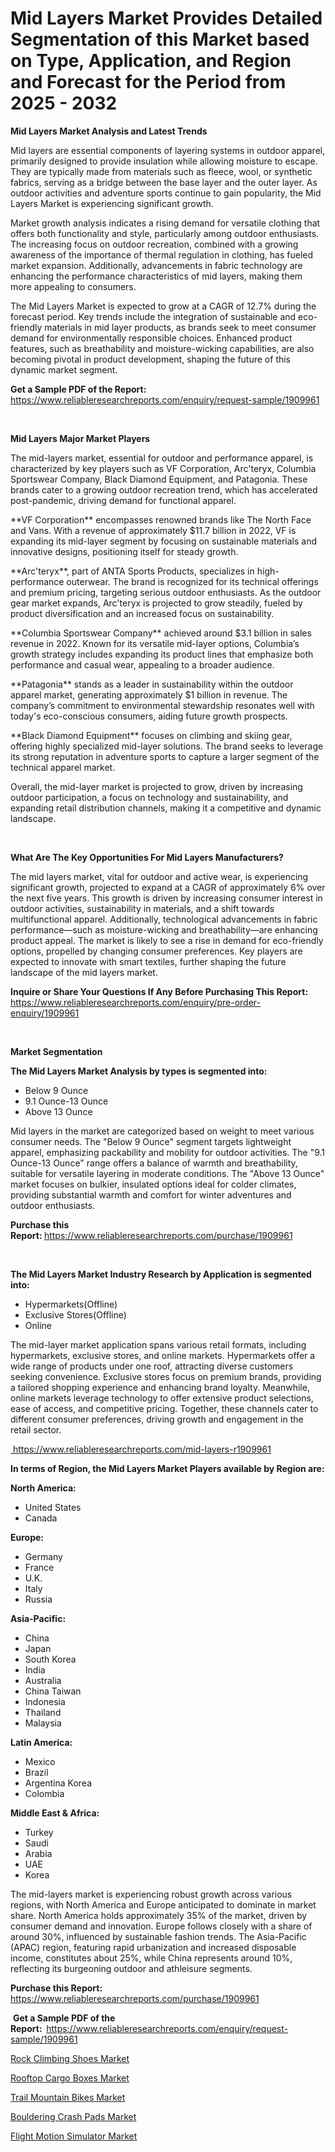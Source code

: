 <p><h1>Mid Layers Market Provides Detailed Segmentation of this Market based on Type, Application, and Region and Forecast for the Period from 2025 - 2032</h1></p><p><strong>Mid Layers Market Analysis and Latest Trends</strong></p>
<p><p>Mid layers are essential components of layering systems in outdoor apparel, primarily designed to provide insulation while allowing moisture to escape. They are typically made from materials such as fleece, wool, or synthetic fabrics, serving as a bridge between the base layer and the outer layer. As outdoor activities and adventure sports continue to gain popularity, the Mid Layers Market is experiencing significant growth.</p><p>Market growth analysis indicates a rising demand for versatile clothing that offers both functionality and style, particularly among outdoor enthusiasts. The increasing focus on outdoor recreation, combined with a growing awareness of the importance of thermal regulation in clothing, has fueled market expansion. Additionally, advancements in fabric technology are enhancing the performance characteristics of mid layers, making them more appealing to consumers.</p><p>The Mid Layers Market is expected to grow at a CAGR of 12.7% during the forecast period. Key trends include the integration of sustainable and eco-friendly materials in mid layer products, as brands seek to meet consumer demand for environmentally responsible choices. Enhanced product features, such as breathability and moisture-wicking capabilities, are also becoming pivotal in product development, shaping the future of this dynamic market segment.</p></p>
<p><strong>Get a Sample PDF of the Report:&nbsp;</strong> <a href="https://www.reliableresearchreports.com/enquiry/request-sample/1909961?utm_campaign=48&utm_medium=2&utm_source=Github&utm_content=ia&utm_term=08022025&utm_id=mid-layers">https://www.reliableresearchreports.com/enquiry/request-sample/1909961</a></p>
<p>&nbsp;</p>
<p><strong>Mid Layers Major Market Players</strong></p>
<p><p>The mid-layers market, essential for outdoor and performance apparel, is characterized by key players such as VF Corporation, Arc'teryx, Columbia Sportswear Company, Black Diamond Equipment, and Patagonia. These brands cater to a growing outdoor recreation trend, which has accelerated post-pandemic, driving demand for functional apparel.</p><p>**VF Corporation** encompasses renowned brands like The North Face and Vans. With a revenue of approximately $11.7 billion in 2022, VF is expanding its mid-layer segment by focusing on sustainable materials and innovative designs, positioning itself for steady growth.</p><p>**Arc'teryx**, part of ANTA Sports Products, specializes in high-performance outerwear. The brand is recognized for its technical offerings and premium pricing, targeting serious outdoor enthusiasts. As the outdoor gear market expands, Arc'teryx is projected to grow steadily, fueled by product diversification and an increased focus on sustainability.</p><p>**Columbia Sportswear Company** achieved around $3.1 billion in sales revenue in 2022. Known for its versatile mid-layer options, Columbia’s growth strategy includes expanding its product lines that emphasize both performance and casual wear, appealing to a broader audience.</p><p>**Patagonia** stands as a leader in sustainability within the outdoor apparel market, generating approximately $1 billion in revenue. The company’s commitment to environmental stewardship resonates well with today's eco-conscious consumers, aiding future growth prospects.</p><p>**Black Diamond Equipment** focuses on climbing and skiing gear, offering highly specialized mid-layer solutions. The brand seeks to leverage its strong reputation in adventure sports to capture a larger segment of the technical apparel market.</p><p>Overall, the mid-layer market is projected to grow, driven by increasing outdoor participation, a focus on technology and sustainability, and expanding retail distribution channels, making it a competitive and dynamic landscape.</p></p>
<p>&nbsp;</p>
<p><strong>What Are The Key Opportunities For Mid Layers Manufacturers?</strong></p>
<p><p>The mid layers market, vital for outdoor and active wear, is experiencing significant growth, projected to expand at a CAGR of approximately 6% over the next five years. This growth is driven by increasing consumer interest in outdoor activities, sustainability in materials, and a shift towards multifunctional apparel. Additionally, technological advancements in fabric performance—such as moisture-wicking and breathability—are enhancing product appeal. The market is likely to see a rise in demand for eco-friendly options, propelled by changing consumer preferences. Key players are expected to innovate with smart textiles, further shaping the future landscape of the mid layers market.</p></p>
<p><strong>Inquire or Share Your Questions If Any Before Purchasing This Report:</strong> <a href="https://www.reliableresearchreports.com/enquiry/pre-order-enquiry/1909961?utm_campaign=48&utm_medium=2&utm_source=Github&utm_content=ia&utm_term=08022025&utm_id=mid-layers">https://www.reliableresearchreports.com/enquiry/pre-order-enquiry/1909961</a></p>
<p>&nbsp;</p>
<p><strong>Market Segmentation</strong></p>
<p><strong>The Mid Layers Market Analysis by types is segmented into:</strong></p>
<p><ul><li>Below 9 Ounce</li><li>9.1 Ounce-13 Ounce</li><li>Above 13 Ounce</li></ul></p>
<p><p>Mid layers in the market are categorized based on weight to meet various consumer needs. The "Below 9 Ounce" segment targets lightweight apparel, emphasizing packability and mobility for outdoor activities. The "9.1 Ounce-13 Ounce" range offers a balance of warmth and breathability, suitable for versatile layering in moderate conditions. The "Above 13 Ounce" market focuses on bulkier, insulated options ideal for colder climates, providing substantial warmth and comfort for winter adventures and outdoor enthusiasts.</p></p>
<p><strong>Purchase this Report:&nbsp;</strong><a href="https://www.reliableresearchreports.com/purchase/1909961?utm_campaign=48&utm_medium=2&utm_source=Github&utm_content=ia&utm_term=08022025&utm_id=mid-layers">https://www.reliableresearchreports.com/purchase/1909961</a></p>
<p>&nbsp;</p>
<p><strong>The Mid Layers Market Industry Research by Application is segmented into:</strong></p>
<p><ul><li>Hypermarkets(Offline)</li><li>Exclusive Stores(Offline)</li><li>Online</li></ul></p>
<p><p>The mid-layer market application spans various retail formats, including hypermarkets, exclusive stores, and online markets. Hypermarkets offer a wide range of products under one roof, attracting diverse customers seeking convenience. Exclusive stores focus on premium brands, providing a tailored shopping experience and enhancing brand loyalty. Meanwhile, online markets leverage technology to offer extensive product selections, ease of access, and competitive pricing. Together, these channels cater to different consumer preferences, driving growth and engagement in the retail sector.</p></p>
<p><a href="https://www.reliableresearchreports.com/mid-layers-r1909961?utm_campaign=48&utm_medium=2&utm_source=Github&utm_content=ia&utm_term=08022025&utm_id=mid-layers">&nbsp;https://www.reliableresearchreports.com/mid-layers-r1909961</a></p>
<p><strong>In terms of Region, the Mid Layers Market Players available by Region are:</strong></p>
<p>
    <p> <strong> North America: </strong>
        <ul>
            <li>United States</li>
            <li>Canada</li>
        </ul>
        </p> 
    <p> <strong> Europe: </strong>
        <ul>
            <li>Germany</li>
            <li>France</li>
            <li>U.K.</li>
            <li>Italy</li>
            <li>Russia</li>
        </ul>
        </p> 
    <p> <strong> Asia-Pacific: </strong>
        <ul>
            <li>China</li>
            <li>Japan</li>
            <li>South Korea</li>
            <li>India</li>
            <li>Australia</li>
            <li>China Taiwan</li>
            <li>Indonesia</li>
            <li>Thailand</li>
            <li>Malaysia</li>
        </ul>
        </p> 
    <p> <strong> Latin America: </strong>
        <ul>
            <li>Mexico</li>
            <li>Brazil</li>
            <li>Argentina Korea</li>
            <li>Colombia</li>
        </ul>
        </p> 
    <p> <strong> Middle East & Africa: </strong>
        <ul>
            <li>Turkey</li>
            <li>Saudi</li>
            <li>Arabia</li>
            <li>UAE</li>
            <li>Korea</li>
        </ul>
    </p>
    </p>
<p><p>The mid-layers market is experiencing robust growth across various regions, with North America and Europe anticipated to dominate in market share. North America holds approximately 35% of the market, driven by consumer demand and innovation. Europe follows closely with a share of around 30%, influenced by sustainable fashion trends. The Asia-Pacific (APAC) region, featuring rapid urbanization and increased disposable income, constitutes about 25%, while China represents around 10%, reflecting its burgeoning outdoor and athleisure segments.</p></p>
<p><strong>Purchase this Report: </strong><a href="https://www.reliableresearchreports.com/purchase/1909961?utm_campaign=48&utm_medium=2&utm_source=Github&utm_content=ia&utm_term=08022025&utm_id=mid-layers">https://www.reliableresearchreports.com/purchase/1909961</a></p>
<p>&nbsp;<strong>Get a Sample PDF of the Report:&nbsp;&nbsp;</strong><a href="https://www.reliableresearchreports.com/enquiry/request-sample/1909961?utm_campaign=48&utm_medium=2&utm_source=Github&utm_content=ia&utm_term=08022025&utm_id=mid-layers">https://www.reliableresearchreports.com/enquiry/request-sample/1909961</a></p>
<p><strong></strong></p>
<p><p><a href="https://github.com/jhamygunler/Market-Research-Report-List-1/blob/main/rock-climbing-shoes-market.md?utm_campaign=48&utm_medium=2&utm_source=Github&utm_content=ia&utm_term=08022025&utm_id=mid-layers">Rock Climbing Shoes Market</a></p><p><a href="https://github.com/penecorodz74/Market-Research-Report-List-1/blob/main/rooftop-cargo-boxes-market.md?utm_campaign=48&utm_medium=2&utm_source=Github&utm_content=ia&utm_term=08022025&utm_id=mid-layers">Rooftop Cargo Boxes Market</a></p><p><a href="https://github.com/boysabotzoc/Market-Research-Report-List-1/blob/main/trail-mountain-bikes-market.md?utm_campaign=48&utm_medium=2&utm_source=Github&utm_content=ia&utm_term=08022025&utm_id=mid-layers">Trail Mountain Bikes Market</a></p><p><a href="https://github.com/vigoseiler/Market-Research-Report-List-1/blob/main/bouldering-crash-pads-market.md?utm_campaign=48&utm_medium=2&utm_source=Github&utm_content=ia&utm_term=08022025&utm_id=mid-layers">Bouldering Crash Pads Market</a></p><p><a href="https://github.com/ivetasyizhi/Market-Research-Report-List-1/blob/main/flight-motion-simulator-market.md?utm_campaign=48&utm_medium=2&utm_source=Github&utm_content=ia&utm_term=08022025&utm_id=mid-layers">Flight Motion Simulator Market</a></p></p>